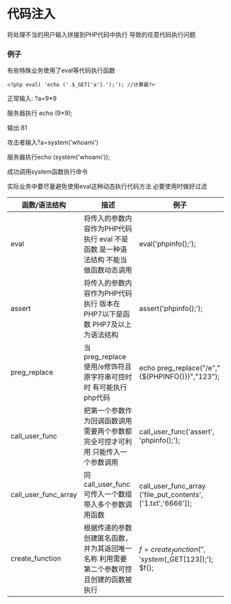 # 代码注入

将处理不当的用户输入拼接到PHP代码中执行 导致的任意代码执行问题

### 例子

有些特殊业务使用了eval等代码执行函数

```
<?php eval( 'echo ('.$_GET['a'].');'); //计算器?>
```

正常输入: ?a=9\*9

服务器执行 echo (9\*9);

输出:81

攻击者输入?a=system('whoami')

服务器执行echo (system('whoami'));

成功调用system函数执行命令

实际业务中要尽量避免使用eval这种动态执行代码方法 必要使用时做好过滤



| 函数/语法结构              | 描述                                             | 例子                                                             |
| -------------------- | ---------------------------------------------- | -------------------------------------------------------------- |
| eval                 | 将传入的参数内容作为PHP代码执行 eval 不是函数 是一种语法结构 不能当做函数动态调用 | eval('phpinfo();');                                            |
| assert               | 将传入的参数内容作为PHP代码执行 版本在PHP7以下是函数 PHP7及以上为语法结构    | assert('phpinfo();');                                          |
| preg_replace         | 当preg_replace使用/e修饰符且原字符串可控时时 有可能执行php代码       | echo preg_replace("/e","{${PHPINFO()}}","123");                |
| call_user_func       | 把第一个参数作为回调函数调用 需要两个参数都完全可控才可利用 只能传入一个参数调用      | call_user_func('assert', 'phpinfo();');                        |
| call_user_func_array | 同call_user_func 可传入一个数组带入多个参数调用函数              | call_user_func_array ('file_put_contents', \['1.txt','6666']); |
| create_function      | 根据传递的参数创建匿名函数，并为其返回唯一名称 利用需要第二个参数可控 且创建的函数被执行  | $f = create_function('','system($\_GET\[123]);'); $f();        |

